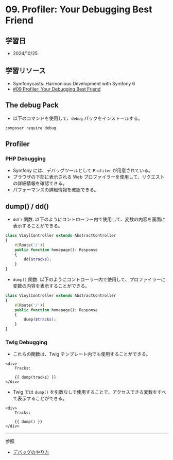 # 09. Profiler: Your Debugging Best Friend

## 学習日

- 2024/10/25

## 学習リソース

- Symfonycasts: Harmonious Development with Symfony 6
- [#09 Profiler: Your Debugging Best Friend](https://symfonycasts.com/screencast/symfony6/wildcard-route)

## The debug Pack

- 以下のコマンドを使用して、`debug` パックをインストールする。

```bash
composer require debug
```

## Profiler

### PHP Debugging

- Symfony には、デバッグツールとして `Profiler` が用意されている。
- ブラウザの下部に表示される Web プロファイラーを使用して、リクエストの詳細情報を確認できる。
- パフォーマンスの詳細情報を確認できる。

## dump() / dd()

- `dd()` 関数: 以下のようにコントローラー内で使用して、変数の内容を画面に表示することができる。

```php
class VinylController extends AbstractController
{
    #[Route('/')]
    public function homepage(): Response
    {
        dd($tracks);
    }
}
```

- `dump()` 関数: 以下のようにコントローラー内で使用して、プロファイラーに変数の内容を表示することができる。

```php
class VinylController extends AbstractController
{
    #[Route('/')]
    public function homepage(): Response
    {
        dump($tracks);
    }
}
```

### Twig Debugging

- これらの関数は、Twig テンプレート内でも使用することができる。

```twig
<div>
    Tracks:

    {{ dump(tracks) }}
</div>
```

- Twig では `dump()` を引数なしで使用することで、アクセスできる変数をすべて表示することができる。

```twig
<div>
    Tracks:

    {{ dump() }}
</div>
```

---

参照

- [デバッグのやり方](https://qiita.com/aoyama_mad2007/items/ec464e2031dede790031)
